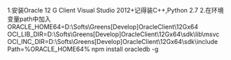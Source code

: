 1.安装Oracle 12 G Client
Visual Studio 2012+记得装C++,Python 2.7
2.在环境变量path中加入
ORACLE_HOME64=D:\Softs\Greens\[Develop]OracleClient\12Gx64
OCI_LIB_DIR=D:\Softs\Greens\[Develop]OracleClient\12Gx64\sdk\lib\msvc
OCI_INC_DIR=D:\Softs\Greens\[Develop]OracleClient\12Gx64\sdk\include
Path=%ORACLE_HOME64%
npm install oracledb -g